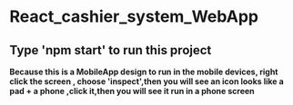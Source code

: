 # React_cashier_system_WebApp
## Type 'npm start' to run this project<br>
**Because this is a MobileApp design to run in the mobile devices, right click the screen , choose 'inspect',then you will see an icon looks like a pad + a phone ,click it,then you will see it run in a phone screen**
